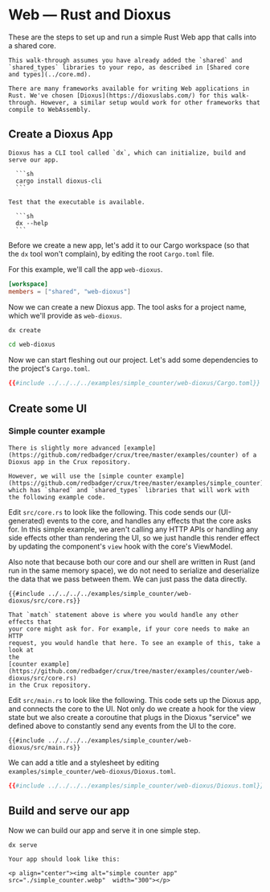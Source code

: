# Web — Rust and Dioxus

These are the steps to set up and run a simple Rust Web app that calls into a
shared core.

```admonish
This walk-through assumes you have already added the `shared` and `shared_types` libraries to your repo, as described in [Shared core and types](../core.md).
```

```admonish info
There are many frameworks available for writing Web applications in Rust. We've chosen [Dioxus](https://dioxuslabs.com/) for this walk-through. However, a similar setup would work for other frameworks that compile to WebAssembly.
```

## Create a Dioxus App

````admonish tip
Dioxus has a CLI tool called `dx`, which can initialize, build and serve our app.

  ```sh
  cargo install dioxus-cli
  ```

Test that the executable is available.

  ```sh
  dx --help
  ```
````

Before we create a new app, let's add it to our Cargo workspace (so that the
`dx` tool won't complain), by editing the root `Cargo.toml` file.

For this example, we'll call the app `web-dioxus`.

```toml
[workspace]
members = ["shared", "web-dioxus"]
```

Now we can create a new Dioxus app. The tool asks for a project name, which
we'll provide as `web-dioxus`.

```sh
dx create

cd web-dioxus
```

Now we can start fleshing out our project. Let's add some dependencies to the
project's `Cargo.toml`.

```toml
{{#include ../../../../examples/simple_counter/web-dioxus/Cargo.toml}}
```

## Create some UI

### Simple counter example

```admonish example
There is slightly more advanced [example](https://github.com/redbadger/crux/tree/master/examples/counter) of a Dioxus app in the Crux repository.

However, we will use the [simple counter example](https://github.com/redbadger/crux/tree/master/examples/simple_counter), which has `shared` and `shared_types` libraries that will work with the following example code.
```

Edit `src/core.rs` to look like the following. This code sends our
(UI-generated) events to the core, and handles any effects that the core asks
for. In this simple example, we aren't calling any HTTP APIs or handling any
side effects other than rendering the UI, so we just handle this render effect
by updating the component's `view` hook with the core's ViewModel.

Also note that because both our core and our shell are written in Rust (and run
in the same memory space), we do not need to serialize and deserialize the data
that we pass between them. We can just pass the data directly.

```rust,noplayground
{{#include ../../../../examples/simple_counter/web-dioxus/src/core.rs}}
```

```admonish tip
That `match` statement above is where you would handle any other effects that
your core might ask for. For example, if your core needs to make an HTTP
request, you would handle that here. To see an example of this, take a look at
the
[counter example](https://github.com/redbadger/crux/tree/master/examples/counter/web-dioxus/src/core.rs)
in the Crux repository.
```

Edit `src/main.rs` to look like the following. This code sets up the Dioxus app,
and connects the core to the UI. Not only do we create a hook for the view state
but we also create a coroutine that plugs in the Dioxus "service" we defined
above to constantly send any events from the UI to the core.

```rust,noplayground
{{#include ../../../../examples/simple_counter/web-dioxus/src/main.rs}}
```

We can add a title and a stylesheet by editing
`examples/simple_counter/web-dioxus/Dioxus.toml`.

```toml
{{#include ../../../../examples/simple_counter/web-dioxus/Dioxus.toml}}
```

## Build and serve our app

Now we can build our app and serve it in one simple step.

```sh
dx serve
```

```admonish success
Your app should look like this:

<p align="center"><img alt="simple counter app" src="./simple_counter.webp"  width="300"></p>
```
